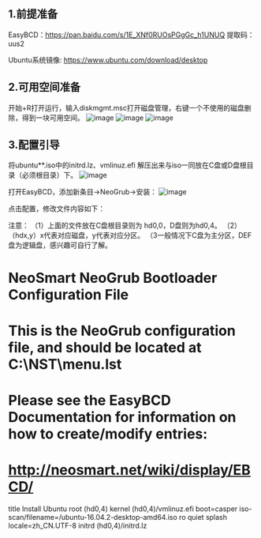 ## 1.前提准备

EasyBCD：https://pan.baidu.com/s/1E_XNf0RUOsPGgGc_h1UNUQ 提取码：uus2 

Ubuntu系统镜像: https://www.ubuntu.com/download/desktop

## 2.可用空间准备

开始+R打开运行，输入diskmgmt.msc打开磁盘管理，右键一个不使用的磁盘删除，得到一块可用空间。
![image](https://github.com/kebiao/deeplearning/blob/master/screenshots/win_linux_install/1.png)
![image](https://github.com/kebiao/deeplearning/blob/master/screenshots/win_linux_install/2.png)
![image](https://github.com/kebiao/deeplearning/blob/master/screenshots/win_linux_install/3.png)

## 3.配置引导

将ubuntu**.iso中的initrd.lz、vmlinuz.efi 解压出来与iso一同放在C盘或D盘根目录（必须根目录）下。
![image](https://github.com/kebiao/deeplearning/blob/master/screenshots/win_linux_install/4.png)

打开EasyBCD，添加新条目->NeoGrub->安装：
![image](https://github.com/kebiao/deeplearning/blob/master/screenshots/win_linux_install/5.png)

点击配置，修改文件内容如下：

注意：
（1）上面的文件放在C盘根目录则为 hd0,0，D盘则为hd0,4。
（2）（hdx,y）x代表对应磁盘，y代表对应分区。
（3一般情况下C盘为主分区，DEF盘为逻辑盘，感兴趣可自行了解。

  # NeoSmart NeoGrub Bootloader Configuration File
  #
  # This is the NeoGrub configuration file, and should be located at C:\NST\menu.lst
  # Please see the EasyBCD Documentation for information on how to create/modify entries:
  # http://neosmart.net/wiki/display/EBCD/

  title Install Ubuntu 
  root (hd0,4) 
  kernel (hd0,4)/vmlinuz.efi boot=casper iso-scan/filename=/ubuntu-16.04.2-desktop-amd64.iso ro quiet splash locale=zh_CN.UTF-8 
  initrd (hd0,4)/initrd.lz

